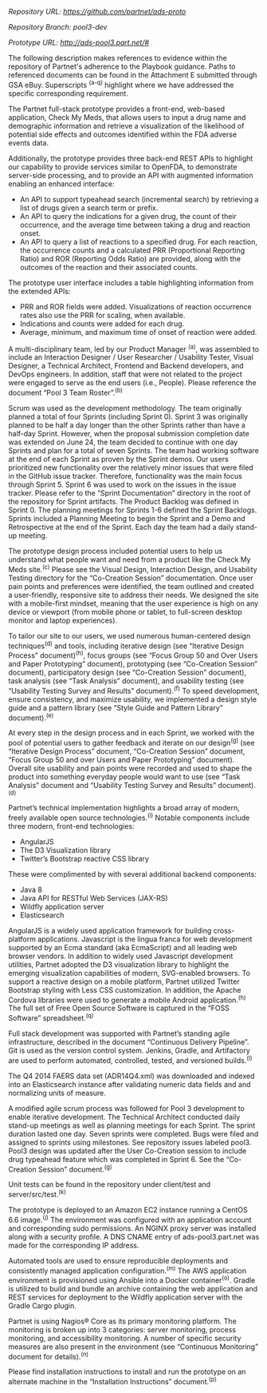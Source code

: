 *Repository URL: https://github.com/partnet/ads-proto*

*Repository Branch: pool3-dev*

*Prototype URL: http://ads-pool3.part.net/#*

The following description makes references to evidence within the repository of Partnet's adherence
to the Playbook guidance. Paths to referenced documents can be found in the Attachment E submitted
through GSA eBuy. Superscripts <sup>(a-q)</sup> highlight where we have addressed the specific
corresponding requirement. 

The Partnet full-stack prototype provides a front-end, web-based application, Check My Meds, that
allows users to input a drug name and demographic information and retrieve a visualization of the
likelihood of potential side effects and outcomes identified within the FDA adverse events data.

Additionally, the prototype provides three back-end REST APIs to highlight our capability to
provide services similar to OpenFDA, to demonstrate server-side processing, and to provide an API
with augmented information enabling an enhanced interface:

* An API to support typeahead search (incremental search) by retrieving a list of drugs given a
  search term or prefix.
* An API to query the indications for a given drug, the count of their occurrence, and the average
  time between taking a drug and reaction onset.
* An API to query a list of reactions to a specified drug. For each reaction, the occurrence counts
  and a calculated PRR (Proportional Reporting Ratio) and ROR (Reporting Odds Ratio) are provided,
  along with the outcomes of the reaction and their associated counts.

The prototype user interface includes a table highlighting information from the extended APIs: 

* PRR and ROR fields were added. Visualizations of reaction occurrence rates also use the PRR for
  scaling, when available.
* Indications and counts were added for each drug.
* Average, minimum, and maximum time of onset of reaction were added.

A multi-disciplinary team, led by our Product Manager <sup>(a)</sup>, was assembled to include an
Interaction Designer / User Researcher / Usability Tester, Visual Designer, a Technical Architect, 
Frontend and Backend developers, and DevOps engineers. In addition, staff that were not related
to the project were engaged to serve as the end users (i.e., People). Please reference the document
“Pool 3 Team Roster”.<sup>(b)</sup>

Scrum was used as the development methodology. The team originally planned a total of four Sprints
(including Sprint 0). Sprint 3 was originally planned to be half a day longer than the other
Sprints rather than have a half-day Sprint. However, when the proposal submission completion date
was extended on June 24, the team decided to continue with one day Sprints and plan for a total of
seven Sprints. The team had working software at the end of each Sprint as proven by the Sprint
demos. Our users prioritized new functionality over the relatively minor issues that were filed
in the GitHub issue tracker. Therefore, functionality was the main focus through Sprint 5.
Sprint 6 was used to work on the issues in the issue tracker. Please refer to the “Sprint
Documentation” directory in the root of the repository for Sprint artifacts. The Product Backlog
was defined in Sprint 0. The planning meetings for Sprints 1-6 defined the Sprint Backlogs. Sprints
included a Planning Meeting to begin the Sprint and a Demo and Retrospective at the end of the
Sprint. Each day the team had a daily stand-up meeting.

The prototype design process included potential users to help us understand what people want and
need from a product like the Check My Meds site.<sup>(c)</sup> Please see the Visual Design,
Interaction Design, and Usability Testing directory for the “Co-Creation Session” documentation.
Once user pain points and preferences were identified, the team outlined and created a
user-friendly, responsive site to address their needs. We designed the site with a mobile-first
mindset, meaning that the user experience is high on any device or viewport (from mobile phone or
tablet, to full-screen desktop monitor and laptop experiences). 

To tailor our site to our users, we used numerous human-centered design techniques<sup>(d)</sup>
and tools, including iterative design (see “Iterative Design Process” document)<sup>(h)</sup>,
focus groups (see “Focus Group 50 and Over Users and Paper Prototyping” document), prototyping (see
“Co-Creation Session” document), participatory design (see “Co-Creation Session” document),
task analysis (see “Task Analysis” document), and usability testing (see “Usability Testing
Survey and Results” document).<sup>(f)</sup> To speed development, ensure consistency, and
maximize usability, we implemented a design style guide and a pattern library (see “Style Guide
and Pattern Library” document).<sup>(e)</sup>

At every step in the design process and in each Sprint, we worked with the pool of potential
users to gather feedback and iterate on our design<sup>(g)</sup> (see “Iterative Design Process” document,
“Co-Creation Session” document, “Focus Group 50 and over Users and Paper Prototyping” document).
Overall site usability and pain points were recorded and used to shape the product into something
everyday people would want to use (see “Task Analysis” document and “Usability Testing Survey and
Results” document).<sup>(d)</sup>

Partnet’s technical implementation highlights a broad array of modern, freely available open source
technologies.<sup>(i)</sup> Notable components include three modern, front-end technologies:

- AngularJS
- The D3 Visualization library
- Twitter’s Bootstrap reactive CSS library

These were complimented by with several additional backend components:

- Java 8
- Java API for RESTful Web Services (JAX-RS)
- Wildfly application server
- Elasticsearch

AngularJS is a widely used application framework for building cross-platform applications.
Javascript is the lingua franca for web development supported by an Ecma standard
(aka EcmaScript) and all leading web browser vendors. In addition to widely used Javascript
development utilities, Partnet adopted the D3 visualization library to highlight the emerging
visualization capabilities of modern, SVG-enabled browsers. To support a reactive design on a
mobile platform, Partnet utilized Twitter Bootstrap styling with Less CSS customization. In
addition, the Apache Cordova libraries were used to generate a mobile Android
application.<sup>(h)</sup> The full set of Free Open Source Software is captured in the
“FOSS Software” spreadsheet.<sup>(q)</sup>

Full stack development was supported with Partnet’s standing agile infrastructure, described in the
document “Continuous Delivery Pipeline”. Git is used as the version control system. Jenkins,
Gradle, and Artifactory are used to perform automated, controlled, tested, and versioned
builds.<sup>(l)</sup> 

The Q4 2014 FAERS data set (ADR14Q4.xml) was downloaded and indexed into an Elasticsearch instance
after validating numeric data fields and and normalizing units of measure.

A modified agile scrum process was followed for Pool 3 development to enable iterative development.
The Technical Architect conducted daily stand-up meetings as well as planning meetings for each
Sprint. The sprint duration lasted one day. Seven sprints were completed.  Bugs were filed and
assigned to sprints using milestones. See repository issues labeled pool3.  Pool3 design was
updated after the User Co-Creation session to include drug typeahead feature which was completed in
Sprint 6. See the “Co-Creation Session” document.<sup>(g)</sup>

Unit tests can be found in the repository under client/test and server/src/test.<sup>(k)</sup>

The prototype is deployed to an Amazon EC2 instance running a CentOS 6.6 image.<sup>(j)</sup>
The environment was configured with an application account and corresponding sudo permissions.
An NGINX proxy server was installed along with a security profile. A DNS CNAME entry of
ads-pool3.part.net was made for the corresponding IP address.

Automated tools are used to ensure reproducible deployments and consistently managed application
configuration.<sup>(m)</sup> The AWS application environment is provisioned using Ansible into a
Docker container<sup>(o)</sup>. Gradle is utilized to build and bundle an archive containing the
web application and REST services for deployment to the Wildfly application server with the
Gradle Cargo plugin. 

Partnet is using Nagios® Core as its primary monitoring platform. The monitoring is broken up into
3 categories: server monitoring, process monitoring, and accessibility monitoring. A number of
specific security measures are also present in the environment (see “Continuous Monitoring”
document for details).<sup>(n)</sup>

Please find installation instructions to install and run the prototype on an alternate machine in
the “Installation Instructions” document.<sup>(p)</sup>
